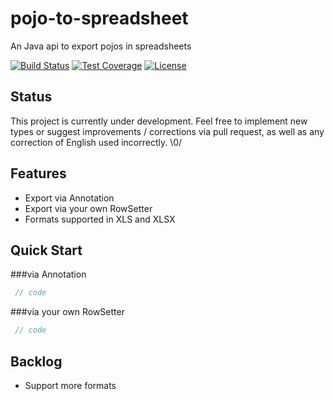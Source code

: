 # pojo-to-spreadsheet

An Java api to export pojos in spreadsheets

[![Build Status](https://secure.travis-ci.org/sandokandias/pojo-to-spreadsheet.png?branch=master)](http://travis-ci.org/sandokandias/pojo-to-spreadsheet?branch=master)
[![Test Coverage](http://codecov.io/github/sandokandias/pojo-to-spreadsheet/coverage.svg?branch=master)](http://codecov.io/github/sandokandias/pojo-to-spreadsheet?branch=master)
[![License](http://img.shields.io/badge/license-CC0%201.0-blue.svg)](https://creativecommons.org/publicdomain/zero/1.0/legalcode)


## Status

This project is currently under development. Feel free to implement new types or suggest improvements / corrections via pull request, as well as any correction of English used incorrectly.
\0/

## Features

* Export via Annotation
* Export via your own RowSetter
* Formats supported in XLS and XLSX

## <a name="quick-start">Quick Start</a>


###via Annotation

```Java
 // code
```

###via your own RowSetter

```Java
 // code
```

## Backlog

* Support more formats

